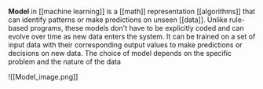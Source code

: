**Model** in [[machine learning]] is a [[math]] representation [[algorithms]] that can identify patterns or make predictions on unseen [[data]]. Unlike rule-based programs, these models don't have to be explicitly coded and can evolve over time as new data enters the system. It can be trained on a set of input data with their corresponding output values to make predictions or decisions on new data.  The choice of model depends on the specific problem and the nature of the data

![[Model_image.png]]